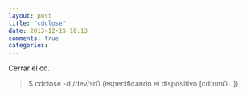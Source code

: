 ```yaml
---
layout: post
title: "cdclose"
date: 2013-12-15 18:13
comments: true
categories: 
---
```

Cerrar el cd.

>$ cdclose -d /dev/sr0 (especificando el dispositivo [cdrom0...])


